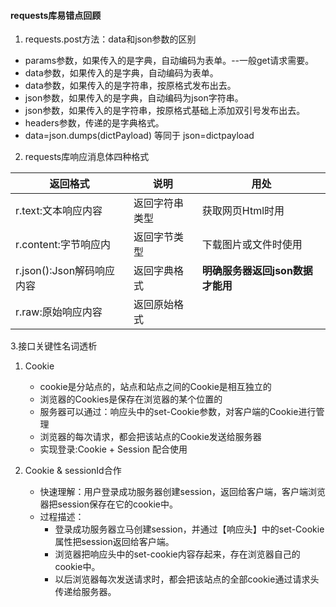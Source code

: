#### requests库易错点回顾
1. requests.post方法：data和json参数的区别
- params参数，如果传入的是字典，自动编码为表单。--一般get请求需要。
- data参数，如果传入的是字典，自动编码为表单。
- data参数，如果传入的是字符串，按原格式发布出去。
- json参数，如果传入的是字典，自动编码为json字符串。
- json参数，如果传入的是字符串，按原格式基础上添加双引号发布出去。
- headers参数，传递的是字典格式。
- data=json.dumps(dictPayload) 等同于 json=dictpayload

2. requests库响应消息体四种格式 
 
|返回格式|说明|用处|    
|----|----|----|  
|r.text:文本响应内容| 返回字符串类型 | 获取网页Html时用|   
|r.content:字节响应内|返回字节类型|下载图片或文件时使用|  
|r.json():Json解码响应内容|返回字典格式|**明确服务器返回json数据才能用**|  
|r.raw:原始响应内容|返回原始格式||  

3.接口关键性名词透析  

1. Cookie
    - cookie是分站点的，站点和站点之间的Cookie是相互独立的
    - 浏览器的Cookies是保存在浏览器的某个位置的  
    - 服务器可以通过：响应头中的set-Cookie参数，对客户端的Cookie进行管理
    - 浏览器的每次请求，都会把该站点的Cookie发送给服务器
    - 实现登录:Cookie + Session 配合使用
    
2. Cookie & sessionId合作
    - 快速理解：用户登录成功服务器创建session，返回给客户端，客户端浏览器把session保存在它的cookie中。
    - 过程描述：
        - 登录成功服务器立马创建session，并通过【响应头】中的set-Cookie属性把session返回给客户端。
        - 浏览器把响应头中的set-cookie内容存起来，存在浏览器自己的cookie中。
        - 以后浏览器每次发送请求时，都会把该站点的全部cookie通过请求头传递给服务器。
        

